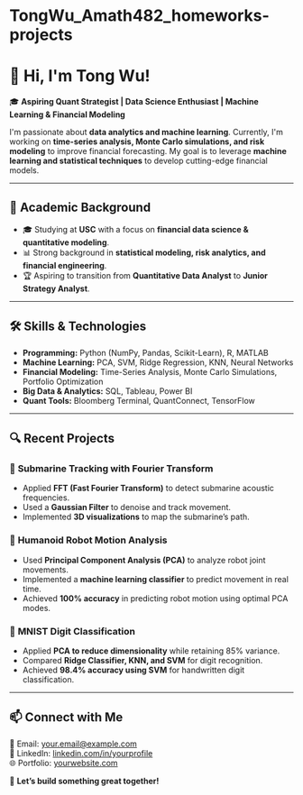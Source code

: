 # TongWu_Amath482_homeworks-projects
# 👋 Hi, I'm Tong Wu!

🎓 **Aspiring Quant Strategist | Data Science Enthusiast | Machine Learning & Financial Modeling**  

I'm passionate about **data analytics and machine learning**. Currently, I'm working on **time-series analysis, Monte Carlo simulations, and risk modeling** to improve financial forecasting. My goal is to leverage **machine learning and statistical techniques** to develop cutting-edge financial models.

---

## 🔬 **Academic Background**
- 🎓 Studying at **USC** with a focus on **financial data science & quantitative modeling**.
- 📊 Strong background in **statistical modeling, risk analytics, and financial engineering**.
- 🏆 Aspiring to transition from **Quantitative Data Analyst** to **Junior Strategy Analyst**.

---

## 🛠️ **Skills & Technologies**
- **Programming:** Python (NumPy, Pandas, Scikit-Learn), R, MATLAB  
- **Machine Learning:** PCA, SVM, Ridge Regression, KNN, Neural Networks  
- **Financial Modeling:** Time-Series Analysis, Monte Carlo Simulations, Portfolio Optimization  
- **Big Data & Analytics:** SQL, Tableau, Power BI  
- **Quant Tools:** Bloomberg Terminal, QuantConnect, TensorFlow  

---

## 🔍 **Recent Projects**
### 📌 **Submarine Tracking with Fourier Transform**
- Applied **FFT (Fast Fourier Transform)** to detect submarine acoustic frequencies.
- Used a **Gaussian Filter** to denoise and track movement.
- Implemented **3D visualizations** to map the submarine’s path.  

### 🤖 **Humanoid Robot Motion Analysis**
- Used **Principal Component Analysis (PCA)** to analyze robot joint movements.
- Implemented a **machine learning classifier** to predict movement in real time.
- Achieved **100% accuracy** in predicting robot motion using optimal PCA modes.

### 🔢 **MNIST Digit Classification**
- Applied **PCA to reduce dimensionality** while retaining 85% variance.
- Compared **Ridge Classifier, KNN, and SVM** for digit recognition.
- Achieved **98.4% accuracy using SVM** for handwritten digit classification.

---

## 📫 **Connect with Me**
📧 Email: your.email@example.com  
💼 LinkedIn: [linkedin.com/in/yourprofile](https://linkedin.com/in/yourprofile)  
🌐 Portfolio: [yourwebsite.com](https://yourwebsite.com)  

🚀 **Let’s build something great together!**
